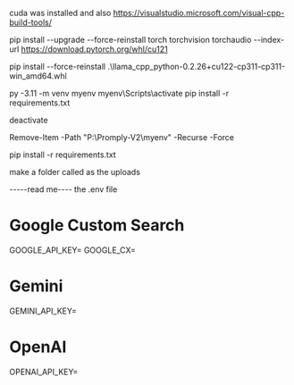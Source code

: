 cuda was installed and  also https://visualstudio.microsoft.com/visual-cpp-build-tools/

pip install --upgrade --force-reinstall torch torchvision torchaudio --index-url https://download.pytorch.org/whl/cu121

pip install --force-reinstall .\llama_cpp_python-0.2.26+cu122-cp311-cp311-win_amd64.whl



py -3.11 -m venv myenv
myenv\Scripts\activate
pip install -r requirements.txt

deactivate

Remove-Item -Path "P:\Promply-V2\myenv" -Recurse -Force


pip install -r requirements.txt


make a folder called as the uploads

-----read me----
the .env file

# Google Custom Search
GOOGLE_API_KEY=
GOOGLE_CX=

# Gemini
GEMINI_API_KEY=

# OpenAI 
OPENAI_API_KEY=
